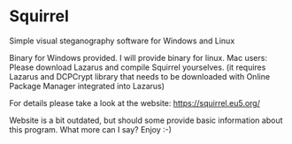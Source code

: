 # Squirrel
Simple visual steganography software for Windows and Linux

Binary for Windows provided.
I will provide binary for linux.
Mac users: Please download Lazarus and compile Squirrel yourselves.
(it requires Lazarus and DCPCrypt library that needs to be downloaded 
with Online Package Manager integrated into Lazarus)

For details please take a look at the website:
https://squirrel.eu5.org/

Website is a bit outdated, 
but should some provide basic information about this program.
What more can I say?
Enjoy :-)
